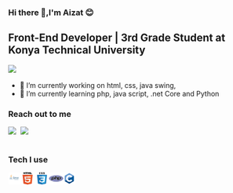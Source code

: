 ### Hi there 👋,I'm Aizat :blush:

## Front-End Developer | 3rd Grade Student at Konya Technical University
 <img src="https://media4.giphy.com/media/L1R1tvI9svkIWwpVYr/giphy.gif?cid=ecf05e473b5xjgfu8yc9od3g7hg9xeue87cn1si6flw8pklx&rid=giphy.gif&ct=g" >

- 🔭 I’m currently working on html, css, java swing,
- 🌱 I’m currently learning php, java script, .net Core and Python

### Reach out to me
[ <img width="25" src="https://img.icons8.com/fluency/344/linkedin.png"  align="left" />][Linkedin]
[ <img width="25" src="https://img.icons8.com/fluency/344/instagram-new.png" align="left"  />][instagram]


[instagram]: https://instagram.com/aizatesen1?utm_medium=copy_link
[Linkedin]: https://www.linkedin.com/in/aizatesenbekova

<br/>
<br/>

### Tech I use 

<img align="left" src="https://raw.githubusercontent.com/github/explore/80688e429a7d4ef2fca1e82350fe8e3517d3494d/topics/java/java.png" width="25" height="25" />
<img align="left" src="https://raw.githubusercontent.com/github/explore/80688e429a7d4ef2fca1e82350fe8e3517d3494d/topics/html/html.png" width="29" height="25"/>
<img align="left" src="https://raw.githubusercontent.com/github/explore/80688e429a7d4ef2fca1e82350fe8e3517d3494d/topics/css/css.png" width="29" height="25"/>
<img align="left" src="https://raw.githubusercontent.com/github/explore/80688e429a7d4ef2fca1e82350fe8e3517d3494d/topics/php/php.png" width="29" height="25"/>
<img align="left" src="https://raw.githubusercontent.com/github/explore/80688e429a7d4ef2fca1e82350fe8e3517d3494d/topics/c/c.png" width="25" height="25"/>



<!--

- 📫 How to reach me: ...
- 😄 Pronouns: ...
- ⚡ Fun fact: ...
-->
